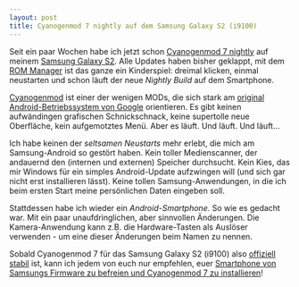 ```yaml
---
layout: post
title: Cyanogenmod 7 nightly auf dem Samsung Galaxy S2 (i9100)
---
```

Seit ein paar Wochen habe ich jetzt schon [Cyanogenmod 7 nightly][1] auf meinem [Samsung Galaxy S2][2]. Alle Updates haben bisher geklappt, mit dem [ROM Manager][3] ist das ganze ein Kinderspiel: dreimal klicken, einmal neustarten und schon läuft der neue *Nightly Build* auf dem Smartphone.

[Cyanogenmod][4] ist einer der wenigen MODs, die sich stark am [original Android-Betriebssystem von Google][5] orientieren. Es gibt keinen aufwändingen grafischen Schnickschnack, keine supertolle neue Oberfläche, kein aufgemotztes Menü. Aber es läuft. Und läuft. Und läuft...

<script type="text/javascript"><!--
google_ad_client = "ca-pub-1325997557962631";
/* kopis.de smartphone */
google_ad_slot = "6027243291";
google_ad_width = 468;
google_ad_height = 60;
//-->
</script>
<script type="text/javascript"
src="http://pagead2.googlesyndication.com/pagead/show_ads.js">
</script>

Ich habe keinen der *seltsamen Neustarts* mehr erlebt, die mich am Samsung-Android so gestört haben. Kein toller Medienscanner, der andauernd den (internen und externen) Speicher durchsucht. Kein Kies, das mir Windows für ein simples Android-Update aufzwingen will (und sich gar nicht erst installieren lässt). Keine tollen Samsung-Anwendungen, in die ich beim ersten Start meine persönlichen Daten eingeben soll.

Stattdessen habe ich wieder ein *Android-Smartphone*. So wie es gedacht war. Mit ein paar unaufdringlichen, aber sinnvollen Änderungen. Die Kamera-Anwendung kann z.B. die Hardware-Tasten als Auslöser verwenden - um eine dieser Änderungen beim Namen zu nennen.

Sobald Cyanogenmod 7 für das Samsung Galaxy S2 (i9100) also [offiziell stabil][6] ist, kann ich jedem von euch nur empfehlen, euer [Smartphone von Samsungs Firmware zu befreien und Cyanogenmod 7 zu installieren][7]!

[1]: http://blog.kopis.de/2011/08/17/samsung-galaxy-s2-i9100-und-custom-roms/
[2]: http://blog.kopis.de/2011/07/05/erster-eindruck-samsung-galaxy-s2-i9100/
[3]: https://market.android.com/details?id=com.koushikdutta.rommanager
[4]: http://www.cyanogenmod.com/
[5]: http://source.android.com/
[6]: http://forum.cyanogenmod.com/forum/372-samsung-galaxy-s-ii-stable-mod/
[7]: http://wiki.cyanogenmod.com/wiki/Samsung_Galaxy_S_II:_Full_Update_Guide
